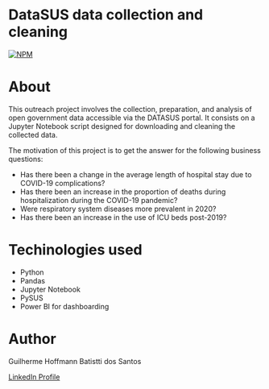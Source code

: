 # DataSUS data collection and cleaning
[![NPM](https://img.shields.io/npm/l/react)](https://github.com/hoffmann-g/spring-boot-shop/blob/main/LICENSE)

# About

This outreach project involves the collection, preparation, and analysis of open government data accessible via the DATASUS portal. It consists on a Jupyter Notebook script designed for downloading and cleaning the collected data.

The motivation of this project is to get the answer for the following business questions:

- Has there been a change in the average length of hospital stay due to COVID-19 complications?
- Has there been an increase in the proportion of deaths during hospitalization during the COVID-19 pandemic?
- Were respiratory system diseases more prevalent in 2020?
- Has there been an increase in the use of ICU beds post-2019?

# Techinologies used
- Python
- Pandas
- Jupyter Notebook
- PySUS
- Power BI for dashboarding

# Author

Guilherme Hoffmann Batistti dos Santos

[LinkedIn Profile](https://www.linkedin.com/in/hoffmann-g/)
